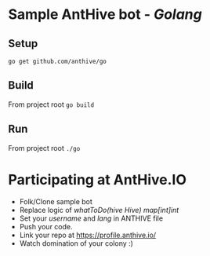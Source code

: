 # Sample AntHive bot - *Golang*

## Setup
`go get github.com/anthive/go`

## Build
From project root
`go build`

## Run
From project root
`./go`

# Participating at AntHive.IO
- Folk/Clone sample bot
- Replace logic of *whatToDo(hive Hive) map[int]int*
- Set your *username* and *lang* in ANTHIVE file
- Push your code.
- Link your repo at https://profile.anthive.io/
- Watch domination of your colony :)
